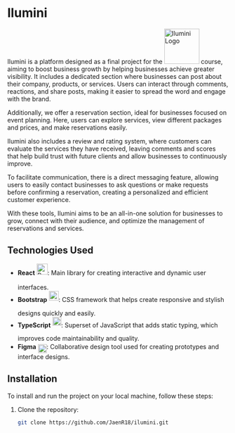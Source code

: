 # Ilumini

Ilumini is a platform designed as a final project for the <img src="https://docs.code-fu.net.ni/wp-content/uploads/2019/07/CS50x.ni-01.svg" alt="Ilumini Logo" width="80"/> course, aiming to boost business growth by helping businesses achieve greater visibility. It includes a dedicated section where businesses can post about their company, products, or services. Users can interact through comments, reactions, and share posts, making it easier to spread the word and engage with the brand.

Additionally, we offer a reservation section, ideal for businesses focused on event planning. Here, users can explore services, view different packages and prices, and make reservations easily.

Ilumini also includes a review and rating system, where customers can evaluate the services they have received, leaving comments and scores that help build trust with future clients and allow businesses to continuously improve.

To facilitate communication, there is a direct messaging feature, allowing users to easily contact businesses to ask questions or make requests before confirming a reservation, creating a personalized and efficient customer experience.

With these tools, Ilumini aims to be an all-in-one solution for businesses to grow, connect with their audience, and optimize the management of reservations and services.

## Technologies Used

- **React** <img src="https://cdn.freebiesupply.com/logos/thumbs/2x/react-1-logo.png" alt="React Logo" width="25" style="vertical-align: middle; margin-bottom: 20px;"/>: Main library for creating interactive and dynamic user interfaces.
- **Bootstrap** <img src="https://www.codingcrafts.io/wp-content/uploads/2024/02/Bootstrap.png" alt="Bootstrap Logo" width="22" style="vertical-align: middle; margin-bottom: 20px;"/>: CSS framework that helps create responsive and stylish designs quickly and easily.
- **TypeScript** <img src="https://w7.pngwing.com/pngs/1008/952/png-transparent-typescript-hd-logo.png" alt="TypeScript Logo" width="20" style="vertical-align: middle; margin-bottom: 20px;"/>: Superset of JavaScript that adds static typing, which improves code maintainability and quality.
- **Figma** <img src="https://www.worldopenai.com/wp-content/uploads/2023/03/figma.jpg" alt="Figma Logo" width="20" style="vertical-align: middle;margin-top: 5px;"/>: Collaborative design tool used for creating prototypes and interface designs.

## Installation

To install and run the project on your local machine, follow these steps:

1. Clone the repository:
   ```bash
   git clone https://github.com/JaenR18/ilumini.git
